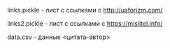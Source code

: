 links.pickle - лист с ссылками c http://uaforizm.com/

links2.pickle - лист с ссылками с https://mislitel.info/

data.csv - данные <цитата-автор>